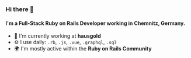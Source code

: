### Hi there 👋

#### I'm a Full-Stack Ruby on Rails Developer working in Chemnitz, Germany.

- 🏢 I'm currently working at **hausgold**
- ⚙️ I use daily: `.rb`, `.js`, `.vue`, `.graphql`, `.sql`
- 🌍 I'm mostly active within the **Ruby on Rails Community**
